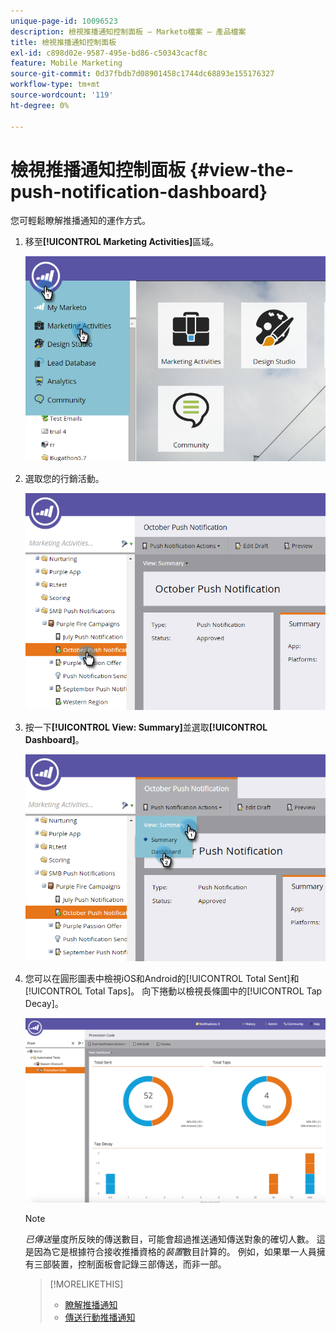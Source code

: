 ```yaml
---
unique-page-id: 10096523
description: 檢視推播通知控制面板 — Marketo檔案 — 產品檔案
title: 檢視推播通知控制面板
exl-id: c898d02e-9587-495e-bd86-c50343cacf8c
feature: Mobile Marketing
source-git-commit: 0d37fbdb7d08901458c1744dc68893e155176327
workflow-type: tm+mt
source-wordcount: '119'
ht-degree: 0%

---
```


# 檢視推播通知控制面板 {#view-the-push-notification-dashboard}

您可輕鬆瞭解推播通知的運作方式。

1. 移至&#x200B;**[!UICONTROL Marketing Activities]**&#x200B;區域。

   ![](assets/image2015-12-11-12-3a57-3a48.png)

1. 選取您的行銷活動。

   ![](assets/image2015-12-11-13-3a1-3a56.png)

1. 按一下&#x200B;**[!UICONTROL View: Summary]**&#x200B;並選取&#x200B;**[!UICONTROL Dashboard]**。

   ![](assets/image2015-12-11-13-3a4-3a23.png)

1. 您可以在圓形圖表中檢視iOS和Android的[!UICONTROL Total Sent]和[!UICONTROL Total Taps]。 向下捲動以檢視長條圖中的[!UICONTROL Tap Decay]。

   ![](assets/image2015-12-15-15-3a23-3a47.png)

   >[!NOTE]
   >
   >_已傳送_&#x200B;量度所反映的傳送數目，可能會超過推送通知傳送對象的確切人數。 這是因為它是根據符合接收推播資格的&#x200B;*裝置*&#x200B;數目計算的。 例如，如果單一人員擁有三部裝置，控制面板會記錄三部傳送，而非一部。

   >[!MORELIKETHIS]
   >
   >* [瞭解推播通知](/help/marketo/product-docs/mobile-marketing/push-notifications/understanding-push-notifications.md)
   >* [傳送行動推播通知](/help/marketo/product-docs/mobile-marketing/push-notifications/send-a-mobile-push-notification.md)
